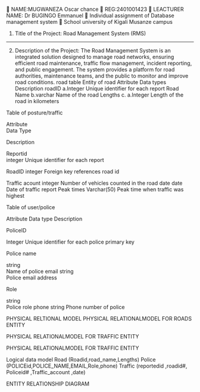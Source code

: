 	NAME:MUGWANEZA Oscar chance
	REG:2401001423
	LEACTURER NAME: Dr BUGINGO Emmanuel
	Individual assignment of Database management system
	School university of Kigali Musanze campus



1. Title of the Project:
Road Management System (RMS)
________________________________________
2. Description of the Project:
The Road Management System is an integrated solution designed to manage road networks, ensuring efficient road maintenance, traffic flow management, incident reporting, and public engagement. The system provides a platform for road authorities, maintenance teams, and the public to monitor and improve road conditions.
road table
Entity of road
Attribute	Data types	Description
roadID	a.Integer
	Unique identifier for each report
Road Name	b.varchar	 Name of the road
Lengths	c. a.Integer
	Length of the road in kilometers

Table of posture/traffic


Attribute	
Data Type
	
Description

Reportid	
integer	Unique identifier for each report


RoadID	integer	Foreign key references road id

Traffic acount	integer	Number of vehicles counted in the road
date	date	Date of traffic report
Peak times	Varchar(50)	Peak time when traffic was highest









Table of user/police

Attribute
	Data type
	Description

PoliceID 
	
Integer	Unique identifier for each police primary key

Police name
	
string	
Name of police
email
	string	
Police email address

Role
	
string	
Police role
phone
	string	Phone number of police










PHYSICAL RELTIONAL MODEL
PHYSICAL RELATIONALMODEL FOR ROADS ENTITY













PHYSICAL RELATIONALMODEL FOR TRAFFIC ENTITY






 



PHYSICAL RELATIONALMODEL FOR TRAFFIC ENTITY














Logical data model
Road  (Roadid,road_name,Lengths)
Police (POLICEid,POLICE_NAME,EMAIL,Role,phone)
Traffic (reportedid ,roadid#, Policeid# ,Traffic_account ,date)



ENTITY RELATIONSHIP DIAGRAM

     












